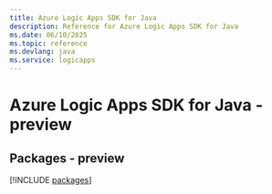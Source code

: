 ```yaml
---
title: Azure Logic Apps SDK for Java
description: Reference for Azure Logic Apps SDK for Java
ms.date: 06/10/2025
ms.topic: reference
ms.devlang: java
ms.service: logicapps
---
```

# Azure Logic Apps SDK for Java - preview
## Packages - preview
[!INCLUDE [packages](logic-apps-index.md)]